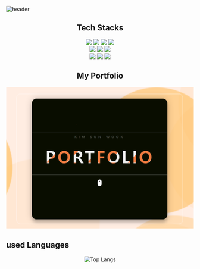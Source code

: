![header](https://capsule-render.vercel.app/api?type=waving&color=gradient&customColorList=0,2,2,5,30&height=300&text=Sunukkk's%20Github&animation=fadeIn&fontColor=ffffff&fontAlign=60&fontAlignY=42&desc=Welcome!&descAlignY=20&descAlign=88)

<div align="center">
  
## Tech Stacks ##

<a href="/" target="_blank"><img src="https://img.shields.io/badge/Javascript-EEE?style=for-the-badge&logo=javascript&logoColor=F7DF1E"/></a> 
<a href="/" target="_blank"><img src="https://img.shields.io/badge/html5-EEE?style=for-the-badge&logo=html5&logoColor=E34F26"/></a> 
<a href="/" target="_blank"><img src="https://img.shields.io/badge/css3-EEE?style=for-the-badge&logo=css3&logoColor=1572B6"/></a> 
<a href="/" target="_blank"><img src="https://img.shields.io/badge/sass-EEE?style=for-the-badge&logo=sass&logoColor=CC6699"/></a> <br />
<a href="/" target="_blank"><img src="https://img.shields.io/badge/react-EEE?style=for-the-badge&logo=react&logoColor=61DAFB"/></a>
<a href="/" target="_blank"><img src="https://img.shields.io/badge/redux-EEE?style=for-the-badge&logo=sass&logoColor=764ABC"/></a> 
<a href="/" target="_blank"><img src="https://img.shields.io/badge/nextdotjs-EEE?style=for-the-badge&logo=sass&logoColor=000000"/></a> <br />
<a href="/" target="_blank"><img src="https://img.shields.io/badge/photoshop-EEE?style=for-the-badge&logo=adobephotoshop&logoColor=31A8FF"/></a>
<a href="/" target="_blank"><img src="https://img.shields.io/badge/illustrator-EEE?style=for-the-badge&logo=adobeillustrator&logoColor=FF9A00"/></a>
<a href="/" target="_blank"><img src="https://img.shields.io/badge/figma-EEE?style=for-the-badge&logo=figma&logoColor=F24E1E"/></a> 
  
</div>

<div align="center">
  
## My Portfolio ##

  <a href="https://sunukkk.github.io/web_portfolio/" target="_blank"><img src="https://github.com/sunukkk/web_portfolio/blob/master/public/portfolioimage.png" width="640"/></a> 
 
</div>
  
## used Languages ##
<div align = "center">
  
![Top Langs](https://github-readme-stats.vercel.app/api/top-langs/?username=sunukkk&layout=compact)
  
</div>





<!--
**sunukkk/sunukkk** is a ✨ _special_ ✨ repository because its `README.md` (this file) appears on your GitHub profile.

Here are some ideas to get you started:

- 🔭 I’m currently working on ...
- 🌱 I’m currently learning ...
- 👯 I’m looking to collaborate on ...
- 🤔 I’m looking for help with ...
- 💬 Ask me about ...
- 📫 How to reach me: ...
- 😄 Pronouns: ...
- ⚡ Fun fact: ...
-->
